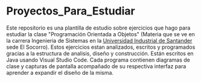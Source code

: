 # Proyectos_Para_Estudiar

Este repositorio es una plantilla de estudio sobre ejercicios que hago para estudiar la clase "Programación Orientada a Objetos" (Materia que se ve en la carrera Ingenieria de Sistemas en la [Universidad Industrial de Santander](https://es.wikipedia.org/wiki/Universidad_Industrial_de_Santander) sede El Socorro). Estos ejercicios estan analizados, escritos y programados gracias a la estructura de analisis, diseño y construcción. Están escritos en Java usando Visual Studio Code. 
Cada programa contienen diagramas de clase y capturas de pantalla acompañado de su respectiva interfaz para aprender a expandir el diseño de la misma.
